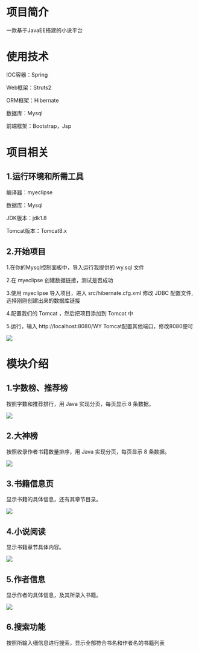 # 项目简介

一款基于JavaEE搭建的小说平台

# 使用技术

IOC容器：Spring

Web框架：Struts2

ORM框架：Hibernate

数据库：Mysql

前端框架：Bootstrap，Jsp

# 项目相关

## 1.运行环境和所需工具

编译器：myeclipse

数据库：Mysql

JDK版本：jdk1.8

Tomcat版本：Tomcat8.x

## 2.开始项目

1.在你的Mysql控制面板中，导入运行我提供的 wy.sql 文件

2.在 myeclipse 创建数据链接，测试是否成功

3.使用 myeclipse 导入项目，进入 src/hibernate.cfg.xml 修改 JDBC 配置文件,选择刚刚创建出来的数据库链接

4.配置我们的 Tomcat ，然后把项目添加到 Tomcat 中

5.运行，输入 http://localhost:8080/WY Tomcat配置其他端口，修改8080便可

 ![](https://github.com/1123GY/WY/blob/master/Image/Image1.jpg)
 
 # 模块介绍
 
 ## 1.字数榜、推荐榜
 
按照字数和推荐排行，用 Java 实现分页，每页显示 8 条数据。

![](https://github.com/1123GY/WY/blob/master/Image/Image2.jpg)

 ## 2.大神榜
 
按照收录作者书籍数量排序，用 Java 实现分页，每页显示 8 条数据。

![](https://github.com/1123GY/WY/blob/master/Image/Image3.jpg)

 ## 3.书籍信息页
 
显示书籍的具体信息，还有其章节目录。

![](https://github.com/1123GY/WY/blob/master/Image/Image4.jpg)


 ## 4.小说阅读
 
显示书籍章节具体内容。

![](https://github.com/1123GY/WY/blob/master/Image/Image5.jpg)


 ## 5.作者信息
 
显示作者的具体信息，及其所录入书籍。

![](https://github.com/1123GY/WY/blob/master/Image/Image6.jpg)

 ## 6.搜索功能
 
 按照所输入细信息进行搜索，显示全部符合书名和作者名的书籍列表
